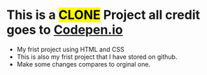 <h1>This is a <mark>CLONE</mark> Project all credit goes to <a href="https://codepen.io/freeCodeCamp/full/zNqgVx">Codepen.io</a>
</h1>

<ul>
  <li>My frist project using HTML and CSS</li>
  <li>This is also my frist project that I have stored on github.</li>
  <li>Make some changes compares to orginal one.</li>
</ul>